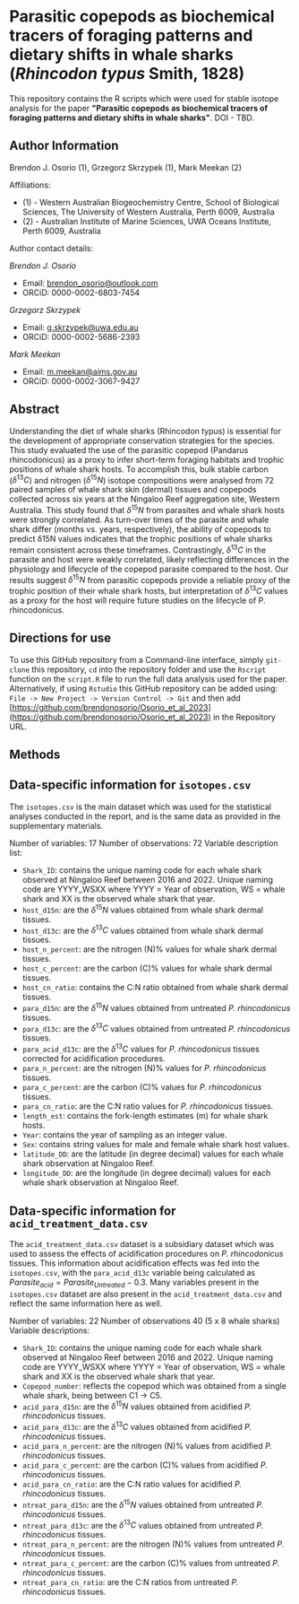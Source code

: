 # Parasitic copepods as biochemical tracers of foraging patterns and dietary shifts in whale sharks (*Rhincodon typus* Smith, 1828)

This repository contains the R scripts which were used for stable isotope analysis for the paper **"Parasitic copepods as biochemical tracers of foraging patterns and dietary shifts in whale sharks"**.
DOI - TBD.

## Author Information
Brendon J. Osorio (1), Grzegorz Skrzypek (1), Mark Meekan (2)

Affiliations:
* (1) - Western Australian Biogeochemistry Centre, School of Biological Sciences, The University of Western Australia, Perth 6009, Australia 
* (2) - Australian Institute of Marine Sciences, UWA Oceans Institute, Perth 6009, Australia

Author contact details:

*Brendon J. Osorio*
* Email: brendon_osorio@outlook.com
* ORCiD: 0000-0002-6803-7454

*Grzegorz Skrzypek*
* Email: g.skrzypek@uwa.edu.au
* ORCiD: 0000-0002-5686-2393

*Mark Meekan*
* Email: m.meekan@aims.gov.au
* ORCiD: 0000-0002-3067-9427

## Abstract
Understanding the diet of whale sharks (Rhincodon typus) is essential for the development of appropriate conservation strategies for the species. This study evaluated the use of the parasitic copepod (Pandarus rhincodonicus) as a proxy to infer short-term foraging habitats and trophic positions of whale shark hosts. To accomplish this, bulk stable carbon ($\delta^{13}C$) and nitrogen ($\delta^{15}N$) isotope compositions were analysed from 72 paired samples of whale shark skin (dermal) tissues and copepods collected across six years at the Ningaloo Reef aggregation site, Western Australia. This study found that $\delta^{15}N$ from parasites and whale shark hosts were strongly correlated. As turn-over times of the parasite and whale shark differ (months vs. years, respectively), the ability of copepods to predict δ15N values indicates that the trophic positions of whale sharks remain consistent across these timeframes. Contrastingly, $\delta^{13}C$ in the parasite and host were weakly correlated, likely reflecting differences in the physiology and lifecycle of the copepod parasite compared to the host. Our results suggest $\delta^{15}N$ from parasitic copepods provide a reliable proxy of the trophic position of their whale shark hosts, but interpretation of $\delta^{13}C$ values as a proxy for the host will require future studies on the lifecycle of P. rhincodonicus.

## Directions for use

To use this GitHub repository from a Command-line interface, simply `git-clone` this repository, `cd` into the repository folder  and use the `Rscript` function on the `script.R` file to run the full data analysis used for the paper.
Alternatively, if using `Rstudio` this GitHub repository can be added using: `File -> New Project -> Version Control -> Git` and then add [https://github.com/brendonosorio/Osorio_et_al_2023](https://github.com/brendonosorio/Osorio_et_al_2023) in the Repository URL.

## Methods

## Data-specific information for `isotopes.csv`
The `isotopes.csv` is the main dataset which was used for the statistical analyses conducted in the report, and is the same data as provided in the supplementary materials.

Number of variables: 17
Number of observations: 72
Variable description list:
* `Shark_ID`: contains the unique naming code for each whale shark observed at Ningaloo Reef between 2016 and 2022. Unique naming code are YYYY_WSXX where YYYY = Year of observation, WS = whale shark and XX is the observed whale shark that year.
* `host_d15n`: are the $\delta^{15}N$ values obtained from whale shark dermal tissues.
* `host_d13c`: are the $\delta^{13}C$ values obtained from whale shark dermal tissues.
* `host_n_percent`: are the nitrogen (N)% values for whale shark dermal tissues.
* `host_c_percent`: are the carbon (C)% values for whale shark dermal tissues.
* `host_cn_ratio`: contains the C:N ratio obtained from whale shark dermal tissues.
* `para_d15n`: are the $\delta^{15}N$ values obtained from untreated *P. rhincodonicus* tissues.
* `para_d13c`: are the $\delta^{13}C$ values obtained from untreated *P. rhincodonicus* tissues.
* `para_acid_d13c`: are the $\delta^{13}C$ values for *P. rhincodonicus* tissues corrected for acidification procedures.
* `para_n_percent`: are the nitrogen (N)% values for *P. rhincodonicus* tissues.
* `para_c_percent`: are the carbon (C)% values for *P. rhincodonicus* tissues.
* `para_cn_ratio`: are the C:N ratio values for *P. rhincodonicus* tissues.
* `length_est`: contains the fork-length estimates (m) for whale shark hosts.
* `Year`: contains the year of sampling as an integer value.
* `Sex`: contains string values for male and female whale shark host values.
* `latitude_DD`: are the latitude (in degree decimal) values for each whale shark observation at Ningaloo Reef.
* `longitude_DD`: are the longitude (in degree decimal) values for each whale shark observation at Ningaloo Reef.

## Data-specific information for `acid_treatment_data.csv`
The `acid_treatment_data.csv` dataset is a subsidiary dataset which was used to assess the effects of acidification procedures on *P. rhincodonicus* tissues.
This information about acidification effects was fed into the `isotopes.csv`, with the `para_acid_d13c` variable being calculated as $Parasite_{acid} = Parasite_{Untreated} - 0.3$. Many variables present in the `isotopes.csv` dataset are also present in the `acid_treatment_data.csv` and reflect the same information here as well.

Number of variables: 22
Number of observations 40 (5 x 8 whale sharks)
Variable descriptions:
* `Shark_ID`: contains the unique naming code for each whale shark observed at Ningaloo Reef between 2016 and 2022. Unique naming code are YYYY_WSXX where YYYY = Year of observation, WS = whale shark and XX is the observed whale shark that year.
* `Copepod_number`: reflects the copepod which was obtained from a single whale shark, being between C1 -> C5.
* `acid_para_d15n`: are the $\delta^{15}N$ values obtained from acidified *P. rhincodonicus* tissues.
* `acid_para_d13c`: are the $\delta^{13}C$ values obtained from acidified *P. rhincodonicus* tissues.
* `acid_para_n_percent`: are the nitrogen (N)% values from acidified *P. rhincodonicus* tissues.
* `acid_para_c_percent`: are the carbon (C)% values from acidified *P. rhincodonicus* tissues.
* `acid_para_cn_ratio`: are the C:N ratio values for acidified *P. rhincodonicus* tissues.
* `ntreat_para_d15n`: are the $\delta^{15}N$ values obtained from untreated *P. rhincodonicus* tissues.
* `ntreat_para_d13c`: are the $\delta^{13}C$ values obtained from untreated *P. rhincodonicus* tissues.
* `ntreat_para_n_percent`: are the nitrogen (N)% values from untreated *P. rhincodonicus* tissues.
* `ntreat_para_c_percent`: are the carbon (C)% values from untreated *P. rhincodonicus* tissues.
* `ntreat_para_cn_ratio`: are the C:N ratios from untreated *P. rhincodonicus* tissues.
